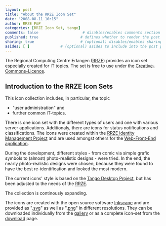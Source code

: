 ```yaml
---
layout: post
title: "About the RRZE Icon Set"
date: "2008-08-11 10:15"
author: RRZE P&P
categories: [RRZE Icon Set, tango]
comments: false                    # disables/enables comments section for the post
published: true                   # defines whether to render the post in 'generate' mode
sharing: true                     # (optional) disables/enables sharing options for the post, 'true' is by default
asides: [ ]              # (optional) asides to include into the post page, all asides are included by default
---
```

<p>The Regional Computing Centre Erlangen (<acronym title="German abbriviation for Regional Computing Centre">RRZE</acronym>)
  provides an icon set especially created for IT topics. The set is free to use under the <a class="externlink" rel="license" href="http://creativecommons.org/licenses/by-sa/3.0/" target="_blank">Creative-Commons-Licence</a>.
</p>

<!--more-->

<h2>Introduction to the RRZE Icon Sets</h2>

<p> This icon collection includes, in particular, the topic </p>

<p> </p>

<ul>

  <li>"user administration" and </li>

  <li>further common IT-topics.</li>

</ul>

<p>There is one icon set with the different types of users and
one with various server applications. Additionaly, there are icons for
status notifications and classifications. The icons were created within
the <a class="externlink" href="http://www.rrze.uni-erlangen.de/forschung/abgeschlossene-projekte/idm_en.shtml" title="External Link: " target="_blank">RRZE Identity
Management Project</a> and are used amongst others for the <a class="externlink" href="http://www.blogs.uni-erlangen.de/IDM/topics/WAID/" title="External Link: " target="_blank">Web-Front-End
application</a>. </p>

<p> During the development, different styles - from comic via
simple grafic symbols to (almost) photo-realistic designs - were tried.
In the end, the nearly photo-realistic designs were chosen, because
they were found to have the best re-identification and looked the most
modern. </p>

<p> The current icons' style is based on the <a class="externlink" href="http://www.blogs.uni-erlangen.de/IDM/topics/WAID/" title="External Link: " target="_blank">Tango Desktop
Project</a>, but has been adjusted to the needs of the <acronym title="German abbriviation for Regional Computing Centre">RRZE</acronym>.
</p>

<p> The collection is continously expanding. </p>

<p> The icons are created with the open source software <a class="externlink" href="http://www.inkscape.org/" title="External Link: " target="_blank">Inkscape</a>
and are provided as ".<acronym title="scalable vector graphics">svg</acronym>"
as well as ".<acronym title="portable networks graphics">png</acronym>"
in different resolutions. They can be downloaded individually from the <a href="gallery.html">gallery</a> or as a complete
icon-set from the <a href="download.html">download</a>
page. </p>
